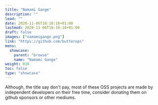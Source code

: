 ```yaml
---
title: "Namami Gange"
description: ""
lead: ""
date: 2020-11-06T18:10:18+01:00
lastmod: 2020-11-06T18:10:18+01:00
draft: false
images: ["namamigange.png"]
link: "https://github.com/butterops"
menu:
  showcase:
    parent: "browse"
    name: "Namami Gange"
weight: 010
toc: false
type: "showcase"
---
```


Although, the title say don't pay, most of these OSS projects are made by independent developers on their free time, consider donating them on github sponsors or other mediums.